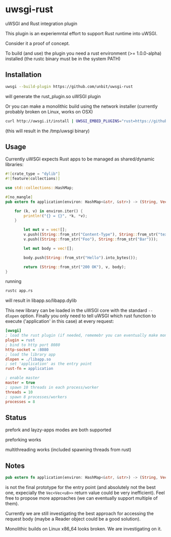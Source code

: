 # uwsgi-rust
uWSGI and Rust integration plugin


This plugin is an experiemntal effort to support Rust runtime into uWSGI.

Consider it a proof of concept.

To build (and use) the plugin you need a rust environment (>= 1.0.0-alpha) installed (the rustc binary must be in the system PATH)

Installation
------------

```sh
uwsgi --build-plugin https://github.com/unbit/uwsgi-rust
```

will generate the rust_plugin.so uWSGI plugin

Or you can make a monolithic build using the network installer (currently probably broken on Linux, works on OSX)

```sh
curl http://uwsgi.it/install | UWSGI_EMBED_PLUGINS="rust=https://github.com/unbit/uwsgi-rust" bash -s nolang /tmp/uwsgi
```

(this will result in the /tmp/uwsgi binary)

Usage
-----

Currently uWSGI expects Rust apps to be managed as shared/dynamic libraries:

```rust
#![crate_type = "dylib"]
#![feature(collections)] 

use std::collections::HashMap;

#[no_mangle]
pub extern fn application(environ: HashMap<&str, &str>) -> (String, Vec<(String, String)>, Vec<Vec<u8>>) {

	for (k, v) in environ.iter() {
		println!("{} = {}", *k, *v);
	}

        let mut v = vec![];
        v.push((String::from_str("Content-Type"), String::from_str("text/plain")));
        v.push((String::from_str("Foo"), String::from_str("Bar")));

        let mut body = vec![];

        body.push(String::from_str("Hello").into_bytes());

        return (String::from_str("200 OK"), v, body);
}
```

running

```sh
rustc app.rs
```

will result in libapp.so/libapp.dylib

This new library can be loaded in the uWSGI core with the standard `--dlopen` option. Finally you only need to tell uWSGI which rust function to execute ('application' in this case) at every request:

```ini
[uwsgi]
; load the rust plugin (if needed, rememebr you can eventually make monolithic builds)
plugin = rust
; bind to http port 8080
http-socket = :8080
; load the library app
dlopen = ./libapp.so
; set 'application' as the entry point
rust-fn = application

; enable master
master = true
; spawn 10 threads in each process/worker
threads = 10
; spawn 8 processes/workers
processes = 8
```

Status
------

prefork and layzy-apps modes are both supported

preforking works

multithreading works (included spawning threads from rust)

Notes
-----

```rust
pub extern fn application(environ: HashMap<&str, &str>) -> (String, Vec<(String, String)>, Vec<Vec<u8>>);
```

is not the final prototype for the entry point (and absolutely not the best one, expecially the `Vec<Vec<u8>>` return value could be very inefficient). Feel free to propose more approaches (we can eventually support multiple of them).

Currently we are still investigating the best approach for accessing the request body (maybe a Reader object could be a good solution).

Monolithic builds on Linux x86_64 looks broken. We are investigating on it.
